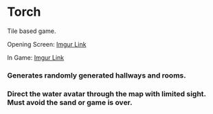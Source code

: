 # Torch
Tile based game.

Opening Screen: [Imgur Link](https://imgur.com/a/1kbPrjK)

In Game: [Imgur Link](https://imgur.com/a/ofs3Y2J)

### Generates randomly generated hallways and rooms. 

### Direct the water avatar through the map with limited sight. Must avoid the sand or game is over.
